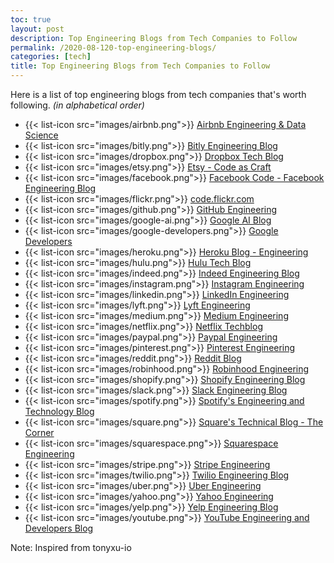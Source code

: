 ```yaml
---
toc: true
layout: post
description: Top Engineering Blogs from Tech Companies to Follow
permalink: /2020-08-120-top-engineering-blogs/
categories: [tech]
title: Top Engineering Blogs from Tech Companies to Follow
---
```


Here is a list of top engineering blogs from tech companies that's worth following.
_(in alphabetical order)_

- {{< list-icon src="images/airbnb.png">}} [Airbnb Engineering & Data Science](https://medium.com/airbnb-engineering)
- {{< list-icon src="images/bitly.png">}} [Bitly Engineering Blog](https://word.bitly.com/)
- {{< list-icon src="images/dropbox.png">}} [Dropbox Tech Blog](https://dropboxtechblog.wordpress.com/)
- {{< list-icon src="images/etsy.png">}} [Etsy - Code as Craft](https://codeascraft.com/)
- {{< list-icon src="images/facebook.png">}} [Facebook Code - Facebook Engineering Blog](https://code.fb.com/)
- {{< list-icon src="images/flickr.png">}} [code.flickr.com](http://code.flickr.net/)
- {{< list-icon src="images/github.png">}} [GitHub Engineering](https://githubengineering.com/)
- {{< list-icon src="images/google-ai.png">}} [Google AI Blog](https://ai.googleblog.com/)
- {{< list-icon src="images/google-developers.png">}} [Google Developers](https://medium.com/google-developers)
- {{< list-icon src="images/heroku.png">}} [Heroku Blog - Engineering](https://blog.heroku.com/engineering)
- {{< list-icon src="images/hulu.png">}} [Hulu Tech Blog](https://medium.com/hulu-tech-blog)
- {{< list-icon src="images/indeed.png">}} [Indeed Engineering Blog](https://engineering.indeedblog.com/blog/)
- {{< list-icon src="images/instagram.png">}} [Instagram Engineering](https://medium.com/@InstagramEng)
- {{< list-icon src="images/linkedin.png">}} [LinkedIn Engineering](https://engineering.linkedin.com/)
- {{< list-icon src="images/lyft.png">}} [Lyft Engineering](https://eng.lyft.com/)
- {{< list-icon src="images/medium.png">}} [Medium Engineering](https://medium.engineering/)
- {{< list-icon src="images/netflix.png">}} [Netflix Techblog](https://medium.com/netflix-techblog)
- {{< list-icon src="images/paypal.png">}} [Paypal Engineering](https://www.paypal-engineering.com/)
- {{< list-icon src="images/pinterest.png">}} [Pinterest Engineering](https://medium.com/@Pinterest_Engineering)
- {{< list-icon src="images/reddit.png">}} [Reddit Blog](https://redditblog.com/)
- {{< list-icon src="images/robinhood.png">}} [Robinhood Engineering](https://robinhood.engineering/)
- {{< list-icon src="images/shopify.png">}} [Shopify Engineering Blog](https://shopifyengineering.myshopify.com/blogs/engineering)
- {{< list-icon src="images/slack.png">}} [Slack Engineering Blog](https://slack.engineering/)
- {{< list-icon src="images/spotify.png">}} [Spotify's Engineering and Technology Blog](https://labs.spotify.com/)
- {{< list-icon src="images/square.png">}} [Square's Technical Blog - The Corner](https://medium.com/square-corner-blog)
- {{< list-icon src="images/squarespace.png">}} [Squarespace Engineering](https://engineering.squarespace.com/)
- {{< list-icon src="images/stripe.png">}} [Stripe Engineering](https://stripe.com/blog/engineering)
- {{< list-icon src="images/twilio.png">}} [Twilio Engineering Blog](https://www.twilio.com/engineering/)
- {{< list-icon src="images/uber.png">}} [Uber Engineering](https://eng.uber.com/)
- {{< list-icon src="images/yahoo.png">}} [Yahoo Engineering](https://yahooeng.tumblr.com/)
- {{< list-icon src="images/yelp.png">}} [Yelp Engineering Blog](https://engineeringblog.yelp.com/)
- {{< list-icon src="images/youtube.png">}} [YouTube Engineering and Developers Blog](https://youtube-eng.googleblog.com/)

Note: Inspired from tonyxu-io